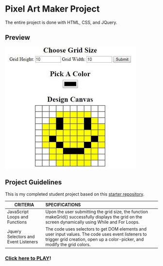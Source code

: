 # Pixel Art Maker Project
The entire project is done with HTML, CSS, and JQuery.

## Preview
![Pixel Art](https://github.com/riskymind/Pixel-Art-Maker/blob/master/sample.JPG "Pixel Art")

## Project Guidelines
This is my completed student project based on this [starter repository](https://github.com/udacity/project-pixel-art-maker-starter).

| CRITERIA  | SPECIFICATIONS |
|-----------|:---------------------|
|JavaScript Loops and Functions |  Upon the user submitting the grid size, the function makeGrid() successfully displays the grid on the screen dynamically using While and For Loops.|
|Jquery Selectors and Event Listeners | The code uses selectors to get DOM elements and user input values. The code uses event listeners to trigger grid creation, open up a color-picker, and modify the grid colors. |

### [Click here to PLAY](https://riskymind.github.io/Pixel-Art-Maker/)!
